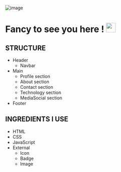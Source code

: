 ![image](https://github.com/RevoU-FSSE-2/week-1-muhammad-avicena/assets/49929404/57ca0ead-07f4-49da-a67c-1a19153e725f)

<h1 align="left">Fancy to see you here ! <img src="https://raw.githubusercontent.com/muhammad-avicena/profile/master/wave.gif" width="30px" height="30px" /> </h1>

## STRUCTURE
- Header
  - Navbar
- Main
  - Profile section
  - About section
  - Contact section
  - Technology section
  - MediaSocial section
- Footer

## INGREDIENTS I USE
- HTML
- CSS
- JavaScript
- External
  - Icon
  - Badge
  - Image




